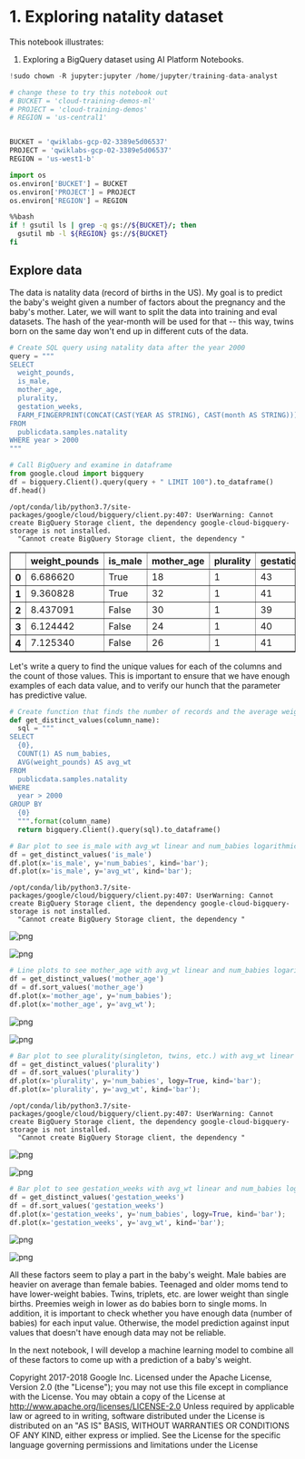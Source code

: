 <h1> 1. Exploring natality dataset </h1>

This notebook illustrates:
<ol>
<li> Exploring a BigQuery dataset using AI Platform Notebooks.
</ol>


```python
!sudo chown -R jupyter:jupyter /home/jupyter/training-data-analyst
```


```python
# change these to try this notebook out
# BUCKET = 'cloud-training-demos-ml'
# PROJECT = 'cloud-training-demos'
# REGION = 'us-central1'


BUCKET = 'qwiklabs-gcp-02-3389e5d06537'
PROJECT = 'qwiklabs-gcp-02-3389e5d06537'
REGION = 'us-west1-b'
```


```python
import os
os.environ['BUCKET'] = BUCKET
os.environ['PROJECT'] = PROJECT
os.environ['REGION'] = REGION
```


```bash
%%bash
if ! gsutil ls | grep -q gs://${BUCKET}/; then
  gsutil mb -l ${REGION} gs://${BUCKET}
fi
```

<h2> Explore data </h2>

The data is natality data (record of births in the US). My goal is to predict the baby's weight given a number of factors about the pregnancy and the baby's mother.  Later, we will want to split the data into training and eval datasets. The hash of the year-month will be used for that -- this way, twins born on the same day won't end up in different cuts of the data.


```python
# Create SQL query using natality data after the year 2000
query = """
SELECT
  weight_pounds,
  is_male,
  mother_age,
  plurality,
  gestation_weeks,
  FARM_FINGERPRINT(CONCAT(CAST(YEAR AS STRING), CAST(month AS STRING))) AS hashmonth
FROM
  publicdata.samples.natality
WHERE year > 2000
"""
```


```python
# Call BigQuery and examine in dataframe
from google.cloud import bigquery
df = bigquery.Client().query(query + " LIMIT 100").to_dataframe()
df.head()
```

    /opt/conda/lib/python3.7/site-packages/google/cloud/bigquery/client.py:407: UserWarning: Cannot create BigQuery Storage client, the dependency google-cloud-bigquery-storage is not installed.
      "Cannot create BigQuery Storage client, the dependency "





<div>
<style scoped>
    .dataframe tbody tr th:only-of-type {
        vertical-align: middle;
    }

    .dataframe tbody tr th {
        vertical-align: top;
    }

    .dataframe thead th {
        text-align: right;
    }
</style>
<table border="1" class="dataframe">
  <thead>
    <tr style="text-align: right;">
      <th></th>
      <th>weight_pounds</th>
      <th>is_male</th>
      <th>mother_age</th>
      <th>plurality</th>
      <th>gestation_weeks</th>
      <th>hashmonth</th>
    </tr>
  </thead>
  <tbody>
    <tr>
      <th>0</th>
      <td>6.686620</td>
      <td>True</td>
      <td>18</td>
      <td>1</td>
      <td>43</td>
      <td>8904940584331855459</td>
    </tr>
    <tr>
      <th>1</th>
      <td>9.360828</td>
      <td>True</td>
      <td>32</td>
      <td>1</td>
      <td>41</td>
      <td>1088037545023002395</td>
    </tr>
    <tr>
      <th>2</th>
      <td>8.437091</td>
      <td>False</td>
      <td>30</td>
      <td>1</td>
      <td>39</td>
      <td>5896567601480310696</td>
    </tr>
    <tr>
      <th>3</th>
      <td>6.124442</td>
      <td>False</td>
      <td>24</td>
      <td>1</td>
      <td>40</td>
      <td>-6244544205302024223</td>
    </tr>
    <tr>
      <th>4</th>
      <td>7.125340</td>
      <td>False</td>
      <td>26</td>
      <td>1</td>
      <td>41</td>
      <td>-8029892925374153452</td>
    </tr>
  </tbody>
</table>
</div>



Let's write a query to find the unique values for each of the columns and the count of those values.
This is important to ensure that we have enough examples of each data value, and to verify our hunch that the parameter has predictive value.


```python
# Create function that finds the number of records and the average weight for each value of the chosen column
def get_distinct_values(column_name):
  sql = """
SELECT
  {0},
  COUNT(1) AS num_babies,
  AVG(weight_pounds) AS avg_wt
FROM
  publicdata.samples.natality
WHERE
  year > 2000
GROUP BY
  {0}
  """.format(column_name)
  return bigquery.Client().query(sql).to_dataframe()
```


```python
# Bar plot to see is_male with avg_wt linear and num_babies logarithmic
df = get_distinct_values('is_male')
df.plot(x='is_male', y='num_babies', kind='bar');
df.plot(x='is_male', y='avg_wt', kind='bar');
```

    /opt/conda/lib/python3.7/site-packages/google/cloud/bigquery/client.py:407: UserWarning: Cannot create BigQuery Storage client, the dependency google-cloud-bigquery-storage is not installed.
      "Cannot create BigQuery Storage client, the dependency "



![png](output_10_1.png)



![png](output_10_2.png)



```python
# Line plots to see mother_age with avg_wt linear and num_babies logarithmic
df = get_distinct_values('mother_age')
df = df.sort_values('mother_age')
df.plot(x='mother_age', y='num_babies');
df.plot(x='mother_age', y='avg_wt');
```


![png](output_11_0.png)



![png](output_11_1.png)



```python
# Bar plot to see plurality(singleton, twins, etc.) with avg_wt linear and num_babies logarithmic
df = get_distinct_values('plurality')
df = df.sort_values('plurality')
df.plot(x='plurality', y='num_babies', logy=True, kind='bar');
df.plot(x='plurality', y='avg_wt', kind='bar');
```

    /opt/conda/lib/python3.7/site-packages/google/cloud/bigquery/client.py:407: UserWarning: Cannot create BigQuery Storage client, the dependency google-cloud-bigquery-storage is not installed.
      "Cannot create BigQuery Storage client, the dependency "



![png](output_12_1.png)



![png](output_12_2.png)



```python
# Bar plot to see gestation_weeks with avg_wt linear and num_babies logarithmic
df = get_distinct_values('gestation_weeks')
df = df.sort_values('gestation_weeks')
df.plot(x='gestation_weeks', y='num_babies', logy=True, kind='bar');
df.plot(x='gestation_weeks', y='avg_wt', kind='bar');
```


![png](output_13_0.png)



![png](output_13_1.png)


All these factors seem to play a part in the baby's weight. Male babies are heavier on average than female babies. Teenaged and older moms tend to have lower-weight babies. Twins, triplets, etc. are lower weight than single births. Preemies weigh in lower as do babies born to single moms. In addition, it is important to check whether you have enough data (number of babies) for each input value. Otherwise, the model prediction against input values that doesn't have enough data may not be reliable.
<p>
In the next notebook, I will develop a machine learning model to combine all of these factors to come up with a prediction of a baby's weight.

Copyright 2017-2018 Google Inc. Licensed under the Apache License, Version 2.0 (the "License"); you may not use this file except in compliance with the License. You may obtain a copy of the License at http://www.apache.org/licenses/LICENSE-2.0 Unless required by applicable law or agreed to in writing, software distributed under the License is distributed on an "AS IS" BASIS, WITHOUT WARRANTIES OR CONDITIONS OF ANY KIND, either express or implied. See the License for the specific language governing permissions and limitations under the License
